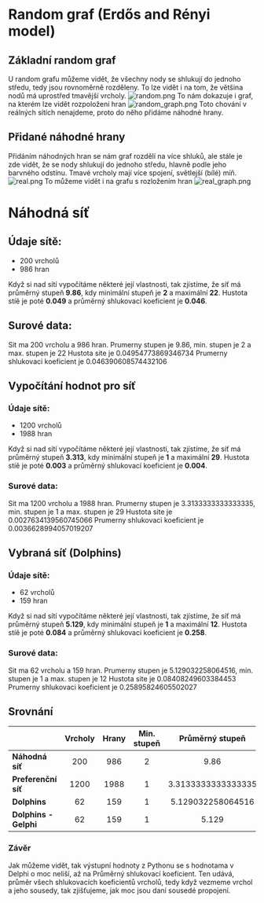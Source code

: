 # Random graf (Erdős and Rényi model)

## Základní random graf
U random grafu můžeme vidět, že všechny nody se shlukují do jednoho středu, tedy jsou rovnoměrně rozděleny. To lze vidět i na tom, že většina nodů má uprostřed tmavější vrcholy.
![random.png](https://upload.patrick115.eu/screenshot/random2.png)
To nám dokazuje i graf, na kterém lze vidět rozpoložení hran
![random_graph.png](https://upload.patrick115.eu/screenshot/random_graph.png)
Toto chování v reálných sítích nenajdeme, proto do něho přidáme náhodné hrany.

## Přidané náhodné hrany
Přidáním náhodných hran se nám graf rozdělí na více shluků, ale stále je zde vidět, že se nody shlukují do jednoho středu, hlavně podle jeho barvného odstínu. Tmavé vrcholy mají více spojení, světlejší (bílé) míň.
![real.png](https://upload.patrick115.eu/screenshot/real2.png) 
To můžeme vidět i na grafu s rozložením hran
![real_graph.png](https://upload.patrick115.eu/screenshot/real_graph.png)

# Náhodná síť
## Údaje sítě:
- 200 vrcholů
- 986 hran

Když si nad sítí vypočítáme některé její vlastnosti, tak zjístíme, že síť má průměrný stupeň **9.86**, kdy minimální stupeň je **2** a maximální **22**. Hustota stíě je poté **0.049** a průměrný shlukovací koeficient je **0.046**.

## Surové data:
Sit ma 200 vrcholu a 986 hran.
Prumerny stupen je 9.86, min. stupen je 2 a max. stupen je 22
Hustota site je 0.04954773869346734
Prumerny shlukovaci koeficient je 0.046390608574432106

## Vypočítání hodnot pro síť
### Údaje sítě:
- 1200 vrcholů
- 1988 hran

Když si nad sítí vypočítáme některé její vlastnosti, tak zjístíme, že síť má průměrný stupeň **3.313**, kdy minimální stupeň je **1** a maximální **29**. Hustota stíě je poté **0.003** a průměrný shlukovací koeficient je **0.004**.

### Surové data:
Sit ma 1200 vrcholu a 1988 hran.
Prumerny stupen je 3.3133333333333335, min. stupen je 1 a max. stupen je 29
Hustota site je 0.0027634139560745066
Prumerny shlukovaci koeficient je 0.0036628994057019207

## Vybraná síť (Dolphins)
### Údaje sítě:
- 62 vrcholů
- 159 hran

Když si nad sítí vypočítáme některé její vlastnosti, tak zjístíme, že síť má průměrný stupeň **5.129**, kdy minimální stupeň je **1** a maximální **12**. Hustota stíě je poté **0.084** a průměrný shlukovací koeficient je **0.258**.

### Surové data:
Sit ma 62 vrcholu a 159 hran.
Prumerny stupen je 5.129032258064516, min. stupen je 1 a max. stupen je 12
Hustota site je 0.08408249603384453
Prumerny shlukovaci koeficient je 0.25895824605502027

## Srovnání

||Vrcholy|Hrany|Min. stupeň|Průměrný stupeň|Max. stupeň|Hustota|Průměrný shlukovací koeficient|
|---|:-----:|:---:|:--------:|:-------------:|:---------:|:-----:|:----------------------------:|
|**Náhodná síť**|200|986|2|9.86|22|0.049|0.046|
|**Preferenční síť**|1200|1988|1|3.3133333333333335|29|0.0027634139560745066|0.0036628994057019207|
|**Dolphins**|62|159|1|5.129032258064516|12|0.08408249603384453|0.25895824605502027|
|**Dolphins - Gelphi**|62|159|1|5.129|12|0.084|0.303

### Závěr
Jak můžeme vidět, tak výstupní hodnoty z Pythonu se s hodnotama v Delphi o moc neliší, až na Průměrný shlukovací koeficient. Ten udává, průměr všech shlukovacích koeficientů vrcholů, tedy když vezmeme vrchol a jeho sousedy, tak zjišťujeme, jak moc jsou daní sousedé propojení. 